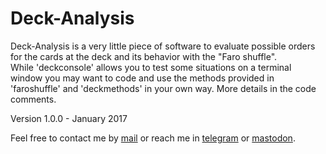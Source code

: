 # Deck-Analysis

Deck-Analysis is a very little piece of software to evaluate possible orders for the cards
at the deck and its behavior with the "Faro shuffle".  
While 'deckconsole' allows you to test some situations on a terminal window you may want to
code and use the methods provided in 'faroshuffle' and 'deckmethods' in your own way.
More details in the code comments.

Version 1.0.0 - January 2017

Feel free to contact me by [mail](mailto:rodrigovalla@protonmail.ch) or reach me in
[telegram](https://t.me/rvalla) or [mastodon](https://fosstodon.org/@rvalla).
